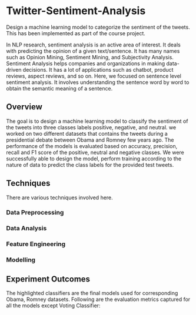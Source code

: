 # Twitter-Sentiment-Analysis
Design a machine learning model to categorize the sentiment of the tweets. This has been implemented as part of the course project.

In NLP research, sentiment analysis is an active area of interest. It deals with predicting the opinion of a given text/sentence. It has many names such as Opinion Mining, Sentiment Mining, and Subjectivity Analysis. Sentiment Analysis helps companies and organizations in making data-driven decisions. It has a lot of applications such as chatbot, product reviews, aspect reviews, and so on. Here, we focused on sentence level sentiment analysis. It involves understanding the sentence word by word to obtain the semantic meaning of a sentence.

## Overview
The goal is to design a machine learning model to classify the sentiment of the tweets into three classes labels positive, negative, and neutral. we worked on two different datasets  that contains the tweets during a presidential debate between Obama and Romney few years ago. The performance of the models is evaluated based on accuracy, precision, recall and F1 score of the positive, neutral and negative classes. We were successfully able to design the model, perform training according to the nature of data to predict the class labels for the provided test tweets.

## Techniques
There are various techniques involved here.

### Data Preprocessing

### Data Analysis

### Feature Engineering

### Modelling


## Experiment Outcomes
The highlighted classifiers are the final models used for corresponding Obama, Romney datasets.
Following are the evaluation metrics captured for all the models except Voting Classifier:






